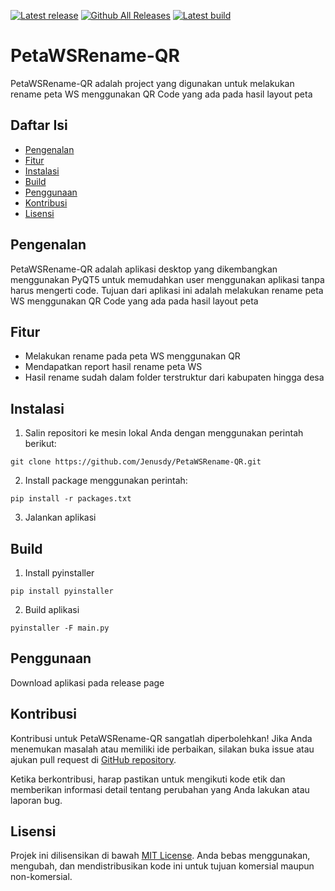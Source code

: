 [![Latest release](https://img.shields.io/github/v/release/Jenusdy/PetaWSRename-QR?color=brightgreen&label=latest%20release)](https://github.com/JetBrains/compose-multiplatform/releases/latest)
[![Github All Releases](https://img.shields.io/github/downloads/Jenusdy/PetaWSRename-QR/total.svg)]()
[![Latest build](https://img.shields.io/github/v/release/Jenusdy/PetaWSRename-QR?color=orange&include_prereleases&label=latest%20build)](https://github.com/JetBrains/compose-multiplatform/releases)

# PetaWSRename-QR
PetaWSRename-QR adalah project yang digunakan untuk melakukan rename peta WS menggunakan QR Code yang ada pada hasil layout peta

## Daftar Isi
- [Pengenalan](#pengenalan)
- [Fitur](#fitur)
- [Instalasi](#instalasi)
- [Build](#build)
- [Penggunaan](#penggunaan)
- [Kontribusi](#kontribusi)
- [Lisensi](#lisensi)

## Pengenalan
PetaWSRename-QR adalah aplikasi desktop yang dikembangkan menggunakan PyQT5 untuk memudahkan user menggunakan aplikasi 
tanpa harus mengerti code. Tujuan dari aplikasi ini adalah melakukan rename peta WS menggunakan QR Code yang ada pada hasil layout peta

## Fitur
- Melakukan rename pada peta WS menggunakan QR
- Mendapatkan report hasil rename peta WS
- Hasil rename sudah dalam folder terstruktur dari kabupaten hingga desa

## Instalasi
1. Salin repositori ke mesin lokal Anda dengan menggunakan perintah berikut:

```git clone https://github.com/Jenusdy/PetaWSRename-QR.git```

2. Install package menggunakan perintah:

```pip install -r packages.txt```

3. Jalankan aplikasi

## Build
1. Install pyinstaller

```pip install pyinstaller```

2. Build aplikasi 

```pyinstaller -F main.py```

## Penggunaan
Download aplikasi pada release page

## Kontribusi
Kontribusi untuk PetaWSRename-QR sangatlah diperbolehkan! Jika Anda menemukan masalah atau memiliki ide perbaikan, silakan buka issue atau ajukan pull request di [GitHub repository](https://github.com/Jenusdy/PetaWSRename-QR).

Ketika berkontribusi, harap pastikan untuk mengikuti kode etik dan memberikan informasi detail tentang perubahan yang Anda lakukan atau laporan bug.

## Lisensi
Projek ini dilisensikan di bawah [MIT License](LICENSE). Anda bebas menggunakan, mengubah, dan mendistribusikan kode ini untuk tujuan komersial maupun non-komersial.




